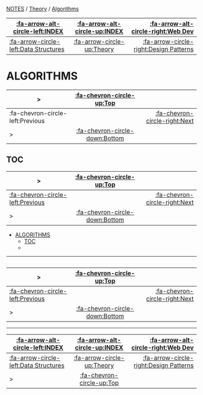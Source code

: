 <nav id="top">

[NOTES](../Index.md) / [Theory](Index.md) / [Algorithms](Algorithms.md)

| [:fa-arrow-alt-circle-left:INDEX](../Index.md)             | [:fa-arrow-alt-circle-up:INDEX](../Index.md) | [:fa-arrow-alt-circle-right:Web Dev](../WebDev/Index.md)    |
| ---------------------------------------------------------- | :------------------------------------------: | ----------------------------------------------------------: |
| [:fa-arrow-circle-left:Data Structures](DataStructures.md) | [:fa-arrow-circle-up:Theory](Index.md)       | [:fa-arrow-circle-right:Design Patterns](DesignPatterns.md) |

</nav>

# ALGORITHMS

<nav>

| >                                | [:fa-chevron-circle-up:Top](#top)         |                                       |
| -------------------------------- | :---------------------------------------: | ------------------------------------: |
| :fa-chevron-circle-left:Previous |                                           | [:fa-chevron-circle-right:Next](#toc) |
| >                                | [:fa-chevron-circle-down:Bottom](#bottom) |                                       |

</nav>



## TOC

<nav>

| >                                               | [:fa-chevron-circle-up:Top](#top)         |                                    |
| ----------------------------------------------- | :---------------------------------------: | ---------------------------------: |
| [:fa-chevron-circle-left:Previous](#algorithms) |                                           | [:fa-chevron-circle-right:Next](#) |
| >                                               | [:fa-chevron-circle-down:Bottom](#bottom) |                                    |

</nav>

- [ALGORITHMS](#algorithms)
	- [TOC](#toc)
	- [](#)

---

## 

<nav>

| >                                        | [:fa-chevron-circle-up:Top](#top)         |                                    |
| ---------------------------------------- | :---------------------------------------: | ---------------------------------: |
| [:fa-chevron-circle-left:Previous](#toc) |                                           | [:fa-chevron-circle-right:Next](#) |
| >                                        | [:fa-chevron-circle-down:Bottom](#bottom) |                                    |

</nav>



---

<nav id="bottom">

| [:fa-arrow-alt-circle-left:INDEX](../Index.md)             | [:fa-arrow-alt-circle-up:INDEX](../Index.md) | [:fa-arrow-alt-circle-right:Web Dev](../WebDev/Index.md)    |
| ---------------------------------------------------------- | :------------------------------------------: | ----------------------------------------------------------: |
| [:fa-arrow-circle-left:Data Structures](DataStructures.md) | [:fa-arrow-circle-up:Theory](Index.md)       | [:fa-arrow-circle-right:Design Patterns](DesignPatterns.md) |
| >                                                          | [:fa-chevron-circle-up:Top](#top)            |                                                             |

</nav>